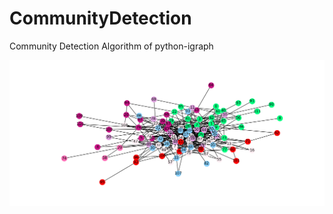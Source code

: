 # CommunityDetection
Community Detection Algorithm of python-igraph

![alt text][logo]

[logo]: https://github.com/shanry/Community-Detection/blob/master/figs/adun_int_fg.png
